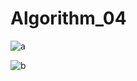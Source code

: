 # Algorithm_04

![a](https://user-images.githubusercontent.com/66147378/83561305-9097f300-a552-11ea-89cd-0844720fce52.JPG)

![b](https://user-images.githubusercontent.com/66147378/83653203-6ef04780-a5f6-11ea-832f-1ae8f9b61391.JPG)
